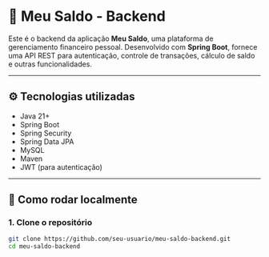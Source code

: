 # 💼 Meu Saldo - Backend

Este é o backend da aplicação **Meu Saldo**, uma plataforma de gerenciamento financeiro pessoal. Desenvolvido com **Spring Boot**, fornece uma API REST para autenticação, controle de transações, cálculo de saldo e outras funcionalidades.

---

## ⚙️ Tecnologias utilizadas

- Java 21+
- Spring Boot
- Spring Security
- Spring Data JPA
- MySQL
- Maven
- JWT (para autenticação)

---

## 🚀 Como rodar localmente

### 1. Clone o repositório

```bash
git clone https://github.com/seu-usuario/meu-saldo-backend.git
cd meu-saldo-backend
